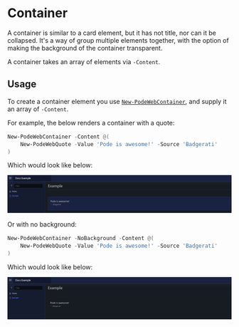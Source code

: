 # Container

A container is similar to a card element, but it has not title, nor can it be collapsed. It's a way of group multiple elements together, with the option of making the background of the container transparent.

A container takes an array of elements via `-Content`.

## Usage

To create a container element you use [`New-PodeWebContainer`](../../../Functions/Elements/New-PodeWebContainer), and supply it an array of `-Content`.

For example, the below renders a container with a quote:

```powershell
New-PodeWebContainer -Content @(
    New-PodeWebQuote -Value 'Pode is awesome!' -Source 'Badgerati'
)
```

Which would look like below:

![container_back](../../../images/container_back.png)

Or with no background:

```powershell
New-PodeWebContainer -NoBackground -Content @(
    New-PodeWebQuote -Value 'Pode is awesome!' -Source 'Badgerati'
)
```

Which would look like below:

![container_no_back](../../../images/container_no_back.png)
